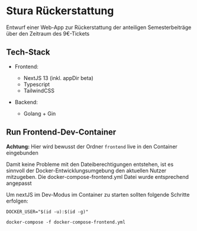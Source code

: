 # Stura Rückerstattung
Entwurf einer Web-App zur Rückerstattung der anteiligen Semesterbeiträge über den Zeitraum des 9€-Tickets

## Tech-Stack
- Frontend:
  - NextJS 13 (inkl. appDir beta)
  - Typescript
  - TailwindCSS

- Backend:
  - Golang + Gin

## Run Frontend-Dev-Container
**Achtung:** Hier wird bewusst der Ordner ``frontend`` live in den Container eingebunden

Damit keine Probleme mit den Dateiberechtigungen entstehen, ist es sinnvoll der Docker-Entwicklungsumgebung den aktuellen Nutzer mitzugeben.
Die docker-compose-frontend.yml Datei wurde entsprechend angepasst

Um nextJS im Dev-Modus im Container zu starten sollten folgende Schritte erfolgen: 

```
DOCKER_USER="$(id -u):$(id -g)"
```

```
docker-compose -f docker-compose-frontend.yml
```
